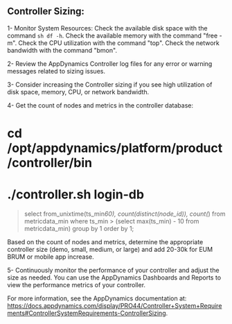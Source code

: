 ## Controller Sizing:

1- Monitor System Resources:
    Check the available disk space with the command ```sh
    df -h```.
    Check the available memory with the command "free -m".
    Check the CPU utilization with the command "top".
    Check the network bandwidth with the command "bmon".

2- Review the AppDynamics Controller log files for any error or warning messages related to sizing issues.

3- Consider increasing the Controller sizing if you see high utilization of disk space, memory, CPU, or network bandwidth.

4- Get the count of nodes and metrics in the controller database:

# cd /opt/appdynamics/platform/product/controller/bin
# ./controller.sh login-db
> select from_unixtime(ts_min*60), count(distinct(node_id)), count(*) from metricdata_min where ts_min > (select max(ts_min) - 10
from metricdata_min) group by 1 order by 1;

Based on the count of nodes and metrics, 
determine the appropriate controller size (demo, small, medium, or large) and add 20-30k for EUM BRUM or mobile app increase.

5- Continuously monitor the performance of your controller and adjust the size as needed. 
   You can use the AppDynamics Dashboards and Reports to view the performance metrics of your controller.

For more information, see the AppDynamics documentation at:
https://docs.appdynamics.com/display/PRO44/Controller+System+Requirements#ControllerSystemRequirements-ControllerSizing.
